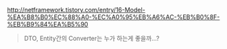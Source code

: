 


http://netframework.tistory.com/entry/16-Model-%EA%B8%B0%EC%88%A0-%EC%A0%95%EB%A6%AC-%EB%B0%8F-%EB%B9%84%EA%B5%90






> DTO, Entity간의 Converter는 누가 하는게 좋을까...?


